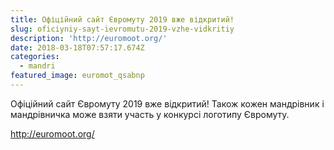 ```yaml
---
title: Офіційний сайт Євромуту 2019 вже відкритий!
slug: oficiyniy-sayt-ievromutu-2019-vzhe-vidkritiy
description: 'http://euromoot.org/'
date: 2018-03-18T07:57:17.674Z
categories:
  - mandri
featured_image: euromot_qsabnp
---
```

Офіційний сайт Євромуту 2019 вже відкритий! Також кожен мандрівник і мандрівничка може взяти участь у конкурсі логотипу Євромуту.

http://euromoot.org/
